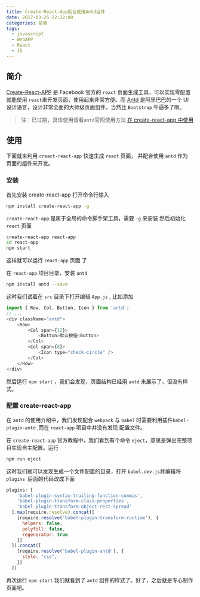 ```yaml
---
title: Create-React-App配合使用Antd组件
date: 2017-03-25 22:22:09
categories: 前端
tags: 
  - jsvascript
  - WebAPP
  - React
  - JS
---
```


## 简介

[Create-React-APP](https://github.com/facebookincubator/create-react-app) 是 Facebook 官方的 `react` 页面生成工具，可以实现零配置就能使用 `react`来开发页面，使用起来非常方便。而 [Antd](http://ant.design/) 是阿里巴巴的一个 UI 设计语言，设计非常全面的大师级页面组件，当然比 `Bootstrap` 牛逼多了啊。

> 注：已过期，具体使用请看`antd`官网使用方法 [在 create-react-app 中使用](https://ant.design/docs/react/use-with-create-react-app-cn#安装和初始化)

<!--more-->

## 使用

下面就来利用 `creact-react-app` 快速生成 `react` 页面， 并配合使用 `antd` 作为 页面的组件来开发。

### 安装

首先安装 create-react-app
打开命令行输入
```bash
npm install create-react-app -g
```
`create-react-app` 是属于全局的命令脚手架工具，需要 `-g` 来安装
然后初始化 `react` 页面
```bash
create-react-app react-app
cd react-app
npm start
```
这样就可以运行 `react-app` 页面 了

在 `react-app` 项目目录，安装 `antd`
```bash
npm install antd --save
```
这时我们试着在 `src` 目录下打开编辑 `App.js` , 比如添加
```javascript
import { Row, Col, Button, Icon } from 'antd';
// ...
<div className="antd">
    <Row>
        <Col span={12}>
            <Button>默认按钮<Button>
        </Col>
        <Col span={8}>
            <Icon type="check-circle" />
        </Col>
    </Row>
</div>
```
然后运行 `npm start` ，我们会发现，页面结构已经用 `antd` 来展示了，但没有样式。

### 配置 create-react-app

在 `antd` 的使用介绍中，我们发现配合 `webpack` 与 `babel` 时需要利用插件`babel-plugin-antd` ,而在 `react-app` 项目中并没有发现 配置文件。

在 `create-react-app` 官方教程中，我们看到有个命令 `eject`，意思是弹出完整项目实现自主配置。运行
```bash
npm run eject
```
这时我们就可以发现生成一个文件配置的目录，打开 `babel.dev.js`并编辑将 `plugins `后面的代码改成下面

```javascript
plugins: [
    'babel-plugin-syntax-trailing-function-commas',
    'babel-plugin-transform-class-properties',
    'babel-plugin-transform-object-rest-spread'
  ].map(require.resolve).concat([
    [require.resolve('babel-plugin-transform-runtime'), {
      helpers: false,
      polyfill: false,
      regenerator: true
    }]
  ]).concat([
    [require.resolve('babel-plugin-antd'), {
      style: "css",
    }]
  ])

  ```
  再次运行 `npm start` 我们就看到了 `antd` 组件的样式了。好了，之后就是专心制作页面吧。

